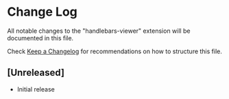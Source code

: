 # Change Log

All notable changes to the "handlebars-viewer" extension will be documented in this file.

Check [Keep a Changelog](http://keepachangelog.com/) for recommendations on how to structure this file.

## [Unreleased]

- Initial release